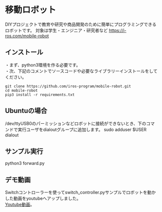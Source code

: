 # 移動ロボット
DIYプロジェクトで教育や研究や商品開発のために簡単にプログラミングできるロボットです。
対象は学生・エンジニア・研究者など
https://i-ros.com/mobile-robot

## インストール
・まず、python3環境を作る必要です。  
・次、下記のコメントでソースコードや必要なライブラリーインストールをしてください。
```
git clone https://github.com/iros-program/mobile-robot.git
cd mobile-robot
pip3 install -r requirements.txt
```
## Ubuntuの場合
/dev/ttyUSB0のパーミッションなどロボットに接続ができないとき、下のコマンドで実行ユーザをdialoutグループに追加します。
sudo adduser $USER dialout

## サンプル実行
python3 forward.py

## デモ動画
Switchコントローラーを使ってswitch_controller.pyサンプルでロボットを動かした動画をyoutubeへアップしました。   
[Youtube動画](https://www.youtube.com/watch?v=yShiS1NlSEk)。
